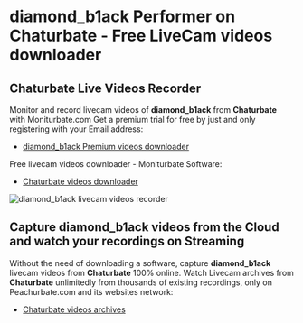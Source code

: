 # diamond_b1ack Performer on Chaturbate - Free LiveCam videos downloader

## Chaturbate Live Videos Recorder

Monitor and record livecam videos of **diamond_b1ack** from **Chaturbate** with Moniturbate.com
Get a premium trial for free by just and only registering with your Email address:
* [diamond_b1ack Premium videos downloader](https://moniturbate.com/request-demo-licence-key.html)

Free livecam videos downloader - Moniturbate Software:
* [Chaturbate videos downloader](https://moniturbate.com/moniturbate-download-software.html)

![diamond_b1ack livecam videos recorder](https://peachurnet.com/templates/moniturbate-software.png)


## Capture diamond_b1ack videos from the Cloud and watch your recordings on Streaming

Without the need of downloading a software, capture **diamond_b1ack** livecam videos from **Chaturbate** 100% online.
Watch Livecam archives from **Chaturbate** unlimitedly from thousands of existing recordings, only on Peachurbate.com and its websites network:
* [Chaturbate videos archives](https://peachurnet.com/)